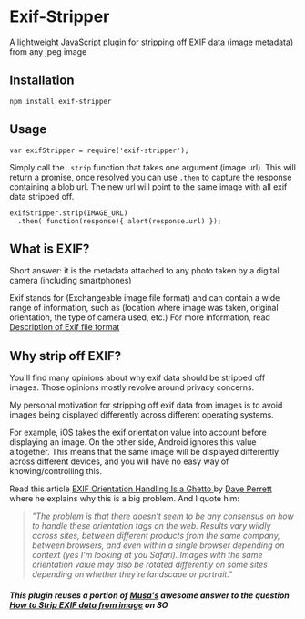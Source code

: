 # Exif-Stripper
A lightweight JavaScript plugin for stripping off EXIF data (image metadata) from any jpeg image

## Installation
  `npm install exif-stripper`

## Usage
  `var exifStripper = require('exif-stripper');`
  
  Simply call the `.strip` function that takes one argument (image url). This will return a promise, once resolved you can use `.then` to capture the response containing a blob url. The new url will point to the same image with all exif data stripped off.
  
  ```
  exifStripper.strip(IMAGE_URL)
    .then( function(response){ alert(response.url) });
  ```

## What is EXIF?
  Short answer: it is the metadata attached to any photo taken by a digital camera (including smartphones)
  
  Exif stands for (Exchangeable image file format) and can contain a wide range of information, such as (location where image was taken, original orientation, the type of camera used, etc.)
  For more information, read [Description of Exif file format](http://www.media.mit.edu/pia/Research/deepview/exif.html)
  
## Why strip off EXIF?
  You'll find many opinions about why exif data should be stripped off images. Those opinions mostly revolve around privacy concerns.
  
  My personal motivation for stripping off exif data from images is to avoid images being displayed differently across different operating systems. 
  
  For example, iOS takes the exif orientation value into account before displaying an image. On the other side, Android ignores this value altogether. This means that the same image will be displayed differently across different devices, and you will have no easy way of knowing/controlling this.
  
  Read this article [EXIF Orientation Handling Is a Ghetto
](http://www.daveperrett.com/articles/2012/07/28/exif-orientation-handling-is-a-ghetto/) by [Dave Perrett](http://www.daveperrett.com/articles/2012/07/28/exif-orientation-handling-is-a-ghetto/) where he explains why this is a big problem. And I quote him:
> *"The problem is that there doesn’t seem to be any consensus on how to handle these orientation tags on the web. Results vary wildly across sites, between different products from the same company, between browsers, and even within a single browser depending on context (yes I’m looking at you Safari). Images with the same orientation value may also be rotated differently on some sites depending on whether they’re landscape or portrait."*

##### *This plugin reuses a portion of [Musa's](http://stackoverflow.com/users/1353011/musa) awesome answer to the question [How to Strip EXIF data from image](http://stackoverflow.com/questions/27638402/strip-exif-data-from-image) on SO*
